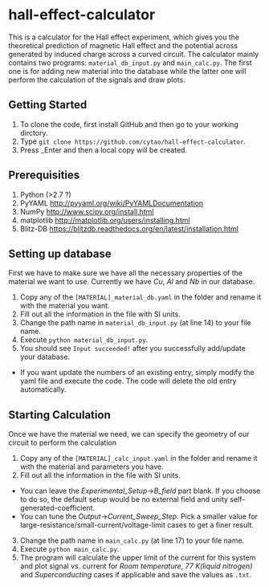 # hall-effect-calculator

This is a calculator for the Hall effect experiment, which gives you the theoretical prediction of magnetic Hall effect and the potential across generated by induced charge across a curved circuit.
The calculator mainly contains two programs: `material_db_input.py` and `main_calc.py`. The first one is for adding new material into the database while the latter one will perform the calculation of the signals and draw plots.

## Getting Started

1. To clone the code, first install GitHub and then go to your working dirctory.
2. Type `git clone https://github.com/cytao/hall-effect-calculator`.
3. Press _Enter and then a local copy will be created.

## Prerequisities

1. Python (>2.7 ?)
2. PyYAML http://pyyaml.org/wiki/PyYAMLDocumentation
3. NumPy http://www.scipy.org/install.html
4. matplotlib http://matplotlib.org/users/installing.html
5. Blitz-DB https://blitzdb.readthedocs.org/en/latest/installation.html

## Setting up database

First we have to make sure we have all the necessary properties of the material we want to use.
Currently we have _Cu_, _Al_ and _Nb_ in our database.

1. Copy any of the `[MATERIAL]_material_db.yaml` in the folder and rename it with the material you want.
2. Fill out all the information in the file with SI units.
3. Change the path name in `material_db_input.py` (at line 14) to your file name.
4. Execute `python material_db_input.py`.
5. You should see `Input succeeded!` after you successfully add/update your database.
  - If you want update the numbers of an existing entry, simply modify the yaml file and execute the code. The code will delete the old entry automatically.

## Starting Calculation

Once we have the material we need, we can specify the geometry of our circuit to perform the calculation

1. Copy any of the `[MATERIAL]_calc_input.yaml` in the folder and rename it with the material and parameters you have.
2. Fill out all the information in the file with SI units.
  - You can leave the _Experimental\_Setup_->_B\_field_ part blank. If you choose to do so, the default setup would be no external field and unity self-generated-coefficient.
  - You can tune the _Output_->_Current\_Sweep\_Step_. Pick a smaller value for large-resistance/small-current/voltage-limit cases to get a finer result.
3. Change the path name in `main_calc.py` (at line 17) to your file name.
4. Execute `python main_calc.py`.
5. The program will calculate the upper limit of the current for this system and plot signal vs. current for _Room temperature_, _77 K(liquid nitrogen)_ and _Superconducting_ cases if applicable and save the values as `.txt`.
